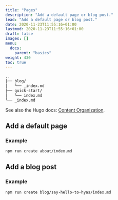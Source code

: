 ```yaml
---
title: "Pages"
description: "Add a default page or blog post."
lead: "Add a default page or blog post."
date: 2020-11-23T11:55:16+01:00
lastmod: 2020-11-23T11:55:16+01:00
draft: false
images: []
menu:
  docs:
    parent: "basics"
weight: 430
toc: true
---
```


```bash
..
├── blog/
│   └── _index.md
├── quick-start/
│   └── index.md
└── _index.md
```

See also the Hugo docs: [Content Organization](https://gohugo.io/content-management/organization/).

## Add a default page

### Example

```bash
npm run create about/index.md
```

## Add a blog post

### Example

```bash
npm run create blog/say-hello-to-hyas/index.md
```
